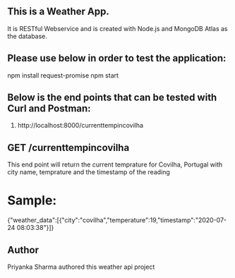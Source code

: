 ## This is a Weather App.
It is RESTful Webservice and is created with Node.js and MongoDB Atlas as the database.

## Please use below in order to test the application:
npm install request-promise
npm start


## Below is the end points that can be tested with Curl and Postman:
1. http://localhost:8000/currenttempincovilha

## GET /currenttempincovilha
This end point will return the current temprature for Covilha, Portugal with city name, temprature and the timestamp of the reading
# Sample:
{"weather_data":[{"city":"covilha","temperature":19,"timestamp":"2020-07-24 08:03:38"}]}


## Author
Priyanka Sharma authored this weather api project